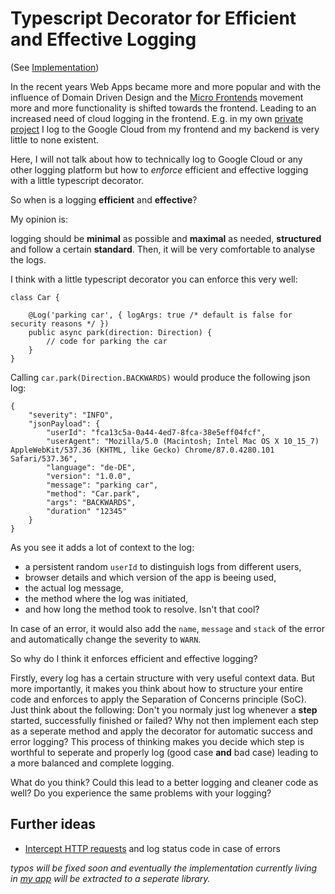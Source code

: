 # Typescript Decorator for Efficient and Effective Logging

(See [Implementation](https://github.com/Snapu/workout-companion/blob/master/src/services/logger.ts))

In the recent years Web Apps became more and more popular and with the influence of Domain Driven Design and the [Micro Frontends](https://micro-frontends.org/) movement more and more functionality is shifted towards the frontend. Leading to an increased need of cloud logging in the frontend. E.g. in my own [private project](https://github.com/Snapu/workout-companion) I log to the Google Cloud from my frontend and my backend is very little to none existent.

Here, I will not talk about how to technically log to Google Cloud or any other logging platform but how to *enforce* efficient and effective logging with a little typescript decorator.

So when is a logging **efficient** and **effective**?

My opinion is:

logging should be **minimal** as possible and **maximal** as needed, **structured** and follow a certain **standard**. Then, it will be very comfortable to analyse the logs.

I think with a little typescript decorator you can enforce this very well:

```
class Car {

    @Log('parking car', { logArgs: true /* default is false for security reasons */ })
    public async park(direction: Direction) {
        // code for parking the car
    }
}
```

Calling `car.park(Direction.BACKWARDS)` would produce the following json log:

```
{
    "severity": "INFO",
    "jsonPayload": {
        "userId": "fca13c5a-0a44-4ed7-8fca-38e5eff04fcf",
        "userAgent": "Mozilla/5.0 (Macintosh; Intel Mac OS X 10_15_7) AppleWebKit/537.36 (KHTML, like Gecko) Chrome/87.0.4280.101 Safari/537.36",
        "language": "de-DE",
        "version": "1.0.0",
        "message": "parking car",
        "method": "Car.park",
        "args": "BACKWARDS",
        "duration" "12345"
    }
}
```

As you see it adds a lot of context to the log:
* a persistent random `userId` to distinguish logs from different users,
* browser details and which version of the app is beeing used,
* the actual log message,
* the method where the log was initiated,
* and how long the method took to resolve. Isn't that cool?

In case of an error, it would also add the `name`, `message` and `stack` of the error and automatically change the severity to `WARN`.

So why do I think it enforces efficient and effective logging?

Firstly, every log has a certain structure with very useful context data. But more importantly, it makes you think about how to structure your entire code and enforces to apply the Separation of Concerns principle (SoC). Just think about the following: Don't you normaly just log whenever a **step** started, successfully finished or failed? Why not then implement each step as a seperate method and apply the decorator for automatic success and error logging? This process of thinking makes you decide which step is worthful to seperate and properly log (good case **and** bad case) leading to a more balanced and complete logging.

What do you think? Could this lead to a better logging and cleaner code as well? Do you experience the same problems with your logging?

## Further ideas
* [Intercept HTTP requests](https://developer.mozilla.org/en-US/docs/Mozilla/Add-ons/WebExtensions/Intercept_HTTP_requests) and log status code in case of errors

*typos will be fixed soon and eventually the implementation currently living in [my app](https://github.com/Snapu/workout-companion/blob/master/src/services/logger.ts) will be extracted to a seperate library.*
